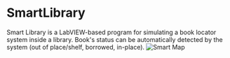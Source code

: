 # SmartLibrary
Smart Library is a LabVIEW-based program for simulating a book locator system inside a library. Book's status can be automatically detected by the system (out of place/shelf, borrowed, in-place).
![Smart Map](https://github.com/sevencafelatte/SmartLibrary/issues/1#issue-1025561708)
